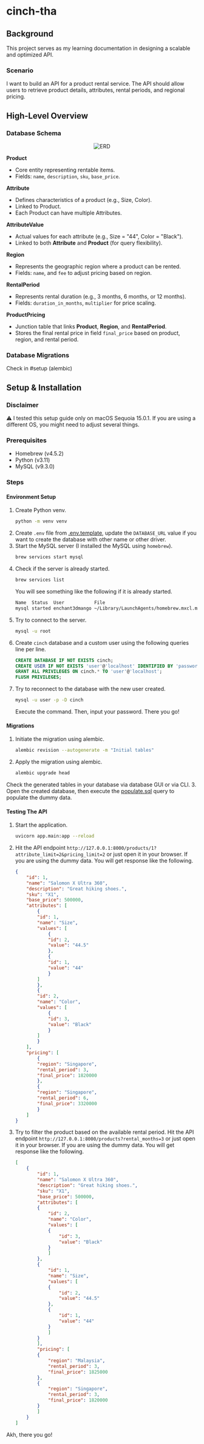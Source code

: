 # cinch-tha

## Background
This project serves as my learning documentation in designing a scalable and optimized API.

### Scenario
I want to build an API for a product rental service. The API should allow users to retrieve product details, attributes, rental periods, and regional pricing.

## High-Level Overview

### Database Schema
<p align="center">
<picture>
    <source media="(prefers-color-scheme: dark)"  srcset="docs/assets/erd.dark.png">
    <source media="(prefers-color-scheme: light)" srcset="docs/assets/erd.light.png">
    <img alt="ERD" src="docs/assets/erd.light.png">
</picture>
</p>

**Product**
- Core entity representing rentable items.
- Fields: `name`, `description`, `sku`, `base_price`.

**Attribute**
- Defines characteristics of a product (e.g., Size, Color).
- Linked to Product.
- Each Product can have multiple Attributes.

**AttributeValue**
- Actual values for each attribute (e.g., Size = "44", Color = "Black").
- Linked to both **Attribute** and **Product** (for query flexibility).

**Region**
- Represents the geographic region where a product can be rented.
- Fields: `name`, and `fee` to adjust pricing based on region.

**RentalPeriod**
- Represents rental duration (e.g., 3 months, 6 months, or 12 months).
- Fields: `duration_in_months`, `multiplier` for price scaling.

**ProductPricing**
- Junction table that links **Product**, **Region**, and **RentalPeriod**.
- Stores the final rental price in field `final_price` based on product, region, and rental period.


### Database Migrations

Check in #setup (alembic)

## Setup & Installation

### Disclaimer
⚠️ I tested this setup guide only on macOS Sequoia 15.0.1. If you are using a different OS, you might need to adjust several things.

### Prerequisites

- Homebrew (v4.5.2)
- Python (v3.11)
- MySQL (v9.3.0)

### Steps
#### Environment Setup
1. Create Python venv.
    ```sh
    python -m venv venv
    ```
2. Create `.env` file from [.env.template](.env.template), update the `DATABASE_URL` value if you want to create the database with other name or other driver.
3. Start the MySQL server (I installed the MySQL using `homebrew`).
    ```sh
    brew services start mysql
    ```
4. Check if the server is already started.
    ```sh
    brew services list
    ```
    You will see something like the following if it is already started.
    ```sh
    Name  Status  User           File
    mysql started enchant3dmango ~/Library/LaunchAgents/homebrew.mxcl.mysql.plist
    ```
5. Try to connect to the server.
    ```sh
    mysql -u root
    ```
6. Create `cinch` database and a custom user using the following queries line per line.
    ```sql
    CREATE DATABASE IF NOT EXISTS cinch;
    CREATE USER IF NOT EXISTS 'user'@'localhost' IDENTIFIED BY 'password';
    GRANT ALL PRIVILEGES ON cinch.* TO 'user'@'localhost';
    FLUSH PRIVILEGES;
    ```
7. Try to reconnect to the database with the new user created.
    ```sh
    mysql -u user -p -D cinch
    ```
    Execute the command. Then, input your password. There you go!

#### Migrations
1. Initiate the migration using alembic.
    ```sh
    alembic revision --autogenerate -m "Initial tables"
    ```
2. Apply the migration using alembic.
    ```sh
    alembic upgrade head
    ```
Check the generated tables in your database via database GUI or via CLI.
3. Open the created database, then execute the [populate.sql](populate.sql) query to populate the dummy data.


#### Testing The API
1. Start the application.
    ```sh
    uvicorn app.main:app --reload
    ```
2. Hit the API endpoint `http://127.0.0.1:8000/products/1?attribute_limit=2&pricing_limit=2` or just open it in your browser. If you are using the dummy data. You will get response like the following.
    ```json
    {
        "id": 1,
        "name": "Salomon X Ultra 360",
        "description": "Great hiking shoes.",
        "sku": "X1",
        "base_price": 500000,
        "attributes": [
            {
            "id": 1,
            "name": "Size",
            "values": [
                {
                "id": 2,
                "value": "44.5"
                },
                {
                "id": 1,
                "value": "44"
                }
            ]
            },
            {
            "id": 2,
            "name": "Color",
            "values": [
                {
                "id": 3,
                "value": "Black"
                }
            ]
            }
        ],
        "pricing": [
            {
            "region": "Singapore",
            "rental_period": 3,
            "final_price": 1820000
            },
            {
            "region": "Singapore",
            "rental_period": 6,
            "final_price": 3320000
            }
        ]
    }
    ```
3. Try to filter the product based on the available rental period. Hit the API endpoint `http://127.0.0.1:8000/products?rental_months=3` or just open it in your browser. If you are using the dummy data. You will get response like the following.
    ```json
    [
        {
            "id": 1,
            "name": "Salomon X Ultra 360",
            "description": "Great hiking shoes.",
            "sku": "X1",
            "base_price": 500000,
            "attributes": [
            {
                "id": 2,
                "name": "Color",
                "values": [
                {
                    "id": 3,
                    "value": "Black"
                }
                ]
            },
            {
                "id": 1,
                "name": "Size",
                "values": [
                {
                    "id": 2,
                    "value": "44.5"
                },
                {
                    "id": 1,
                    "value": "44"
                }
                ]
            }
            ],
            "pricing": [
            {
                "region": "Malaysia",
                "rental_period": 3,
                "final_price": 1825000
            },
            {
                "region": "Singapore",
                "rental_period": 3,
                "final_price": 1820000
            }
            ]
        }
    ]
    ```

Akh, there you go!

